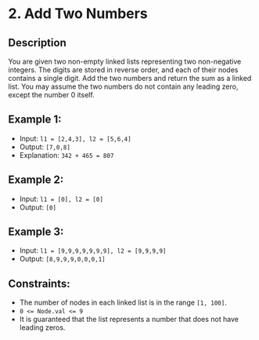 # 2. Add Two Numbers

## Description

You are given two non-empty linked lists representing two non-negative integers. The digits are stored in reverse order, and each of their nodes contains a single digit. Add the two numbers and return the sum as a linked list.
You may assume the two numbers do not contain any leading zero, except the number 0 itself.

## Example 1:

- Input: `l1 = [2,4,3], l2 = [5,6,4]`
- Output: `[7,0,8]`
- Explanation: `342 + 465 = 807`

## Example 2:

- Input: `l1 = [0], l2 = [0]`
- Output: `[0]`

## Example 3:

- Input: `l1 = [9,9,9,9,9,9,9], l2 = [9,9,9,9]`
- Output: `[8,9,9,9,0,0,0,1]`
 

## Constraints:

- The number of nodes in each linked list is in the range `[1, 100]`.
- `0 <= Node.val <= 9`
- It is guaranteed that the list represents a number that does not have leading zeros.
